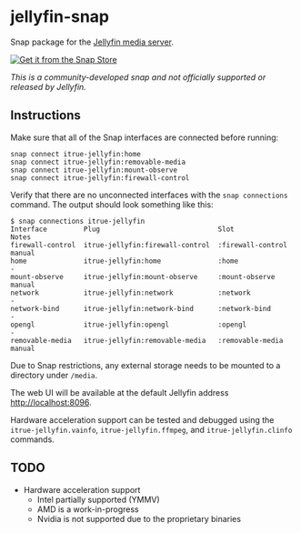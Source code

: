 # jellyfin-snap

Snap package for the [Jellyfin media server](https://jellyfin.org/).

[![Get it from the Snap Store](https://snapcraft.io/static/images/badges/en/snap-store-black.svg)](https://snapcraft.io/itrue-jellyfin)

*This is a community-developed snap and not officially supported or released by Jellyfin.*

## Instructions

Make sure that all of the Snap interfaces are connected before running:

```
snap connect itrue-jellyfin:home
snap connect itrue-jellyfin:removable-media
snap connect itrue-jellyfin:mount-observe
snap connect itrue-jellyfin:firewall-control
```

Verify that there are no unconnected interfaces with the `snap connections` command. The output should look something like this:

```
$ snap connections itrue-jellyfin
Interface         Plug                             Slot               Notes
firewall-control  itrue-jellyfin:firewall-control  :firewall-control  manual
home              itrue-jellyfin:home              :home              -
mount-observe     itrue-jellyfin:mount-observe     :mount-observe     manual
network           itrue-jellyfin:network           :network           -
network-bind      itrue-jellyfin:network-bind      :network-bind      -
opengl            itrue-jellyfin:opengl            :opengl            -
removable-media   itrue-jellyfin:removable-media   :removable-media   manual
```

Due to Snap restrictions, any external storage needs to be mounted to a directory under `/media`.

The web UI will be available at the default Jellyfin address <http://localhost:8096>.

Hardware acceleration support can be tested and debugged using the `itrue-jellyfin.vainfo`, `itrue-jellyfin.ffmpeg`, and `itrue-jellyfin.clinfo` commands.

## TODO

- Hardware acceleration support
  - Intel partially supported (YMMV)
  - AMD is a work-in-progress
  - Nvidia is not supported due to the proprietary binaries
